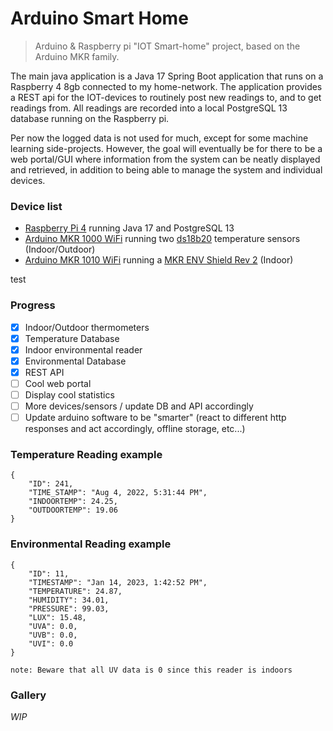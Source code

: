 # Arduino Smart Home

> Arduino & Raspberry pi "IOT Smart-home" project, based on the Arduino MKR family.

The main java application is a Java 17 Spring Boot application that runs on a Raspberry 4 8gb connected to my home-network. 
The application provides a REST api for the IOT-devices to routinely post new readings to, and to get readings from. All readings 
are recorded into a local PostgreSQL 13 database running on the Raspberry pi. 

Per now the logged data is not used for much, except for some machine learning side-projects. However, the goal will eventually 
be for there to be a web portal/GUI where information from the system can be neatly displayed and retrieved, in addition to
 being able to manage the system and individual devices.

### Device list
- [Raspberry Pi 4](https://www.raspberrypi.com/products/raspberry-pi-4-model-b/) running Java 17 and PostgreSQL 13
- [Arduino MKR 1000 WiFi](https://docs.arduino.cc/hardware/mkr-1000-wifi) running two [ds18b20](https://www.kjell.com/globalassets/mediaassets/745057_87081_manual_en.pdf?ref=C2D11F00F2) 
temperature sensors (Indoor/Outdoor)
- [Arduino MKR 1010 WiFi](https://docs.arduino.cc/hardware/mkr-wifi-1010) running a [MKR ENV Shield Rev 2](https://docs.arduino.cc/hardware/mkr-env-shield) (Indoor)

test
### Progress
- [x] Indoor/Outdoor thermometers
- [x] Temperature Database
- [x] Indoor environmental reader
- [x] Environmental Database
- [x] REST API
- [ ] Cool web portal
- [ ] Display cool statistics
- [ ] More devices/sensors / update DB and API accordingly
- [ ] Update arduino software to be "smarter" (react to different http responses and act accordingly, offline storage, etc...)

### Temperature Reading example
```
{
    "ID": 241,
    "TIME_STAMP": "Aug 4, 2022, 5:31:44 PM",
    "INDOORTEMP": 24.25,
    "OUTDOORTEMP": 19.06
}
```

### Environmental Reading example
```
{
    "ID": 11,
    "TIMESTAMP": "Jan 14, 2023, 1:42:52 PM",
    "TEMPERATURE": 24.87,
    "HUMIDITY": 34.01,
    "PRESSURE": 99.03,
    "LUX": 15.48,
    "UVA": 0.0,
    "UVB": 0.0,
    "UVI": 0.0
}

note: Beware that all UV data is 0 since this reader is indoors
```

### Gallery
*WIP*